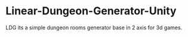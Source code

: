 # Linear-Dungeon-Generator-Unity
LDG its a simple dungeon rooms generator base in 2 axis for 3d games.
